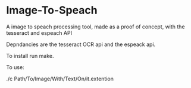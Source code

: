 # Image-To-Speach
A image to speach processing tool, made as a proof of concept, with the tesseract and espeach API

Depndancies are the tesseract OCR api and the espeack api.

To install run make.

To use:

./c Path/To/Image/With/Text/On/it.extention
